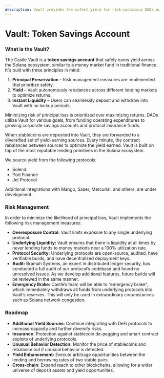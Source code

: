 ```yaml
---
description: Vault provides the safest yield for risk-conscious DAOs and their communities.
---
```


# Vault: Token Savings Account

### What is the Vault?

The Castle Vault is a **token savings account** that safely earns yield across the Solana ecosystem, similar to a money market fund in traditional finance. It's built with three principles in mind:

1. **Principal Preservation** – Risk management measures are implemented that prioritize safety.
2. **Yield** – Vault autonomously rebalances across different lending markets to optimize returns.
3. **Instant Liquidity** – Users can seamlessly deposit and withdraw into Vault with no lockup periods.

Minimizing risk of principal loss is prioritized over maximizing returns. DAOs utilize Vault for various goals, from funding operating expenditures to growing corporate savings accounts and protocol insurance funds.&#x20;

When stablecoins are deposited into Vault, they are forwarded to a diversified set of yield-earning sources. Every minute, the contract rebalances between sources to optimize the yield earned. Vault is built on top of the most reputable lending primitives in the Solana ecosystem.&#x20;

We source yield from the following protocols:&#x20;

* Solend&#x20;
* Port Finance&#x20;
* Jet Protocol&#x20;

Additional integrations with Mango, Saber, Mercurial, and others, are under development.

### Risk Management

In order to minimize the likelihood of principal loss, Vault implements the following risk management measures:

* **Overexposure Control:** Vault limits exposure to any single underlying protocol.
* **Underlying Liquidity:** Vault ensures that there is liquidity at all times by never lending funds to money markets near a 100% utilization rate.
* **Protocol Security:** Underlying protocols are open-source, audited, have verifiable builds, and have decentralized deployment keys.
* **Audit:** Bramah Systems, an expert in distributed ledger security, has conducted a full audit of our protocol’s codebase and found no unresolved issues. As we develop additional features, future builds will be reviewed in the same manner.
* **Emergency Brake:** Castle’s team will be able to “emergency brake”, which immediately withdraws all funds from underlying protocols into Vault’s reserves. This will only be used in extraordinary circumstances such as Solana network congestion.

### Roadmap

* **Additional Yield Sources:** Continue integrating with DeFi protocols to increase capacity and further diversify risks.
* **Insurance:** Protection against stablecoin de-pegging and smart contract exploits of underlying protocols.
* **Unusual Behavior Detection:** Monitor the price of stablecoins and rebalance out if unusual behavior is detected.
* **Yield Enhancement:** Execute arbitrage opportunities between the lending and borrowing rates of two stable pairs.
* **Cross-chain:** Expand reach to other blockchains, allowing for a wider universe of deposit assets and yield opportunities.
